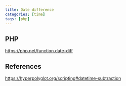```yaml
---
title: Date difference
categories: [time]
tags: [php]
---
```


## PHP

<https://php.net/function.date-diff>

## References

<https://hyperpolyglot.org/scripting#datetime-subtraction>
